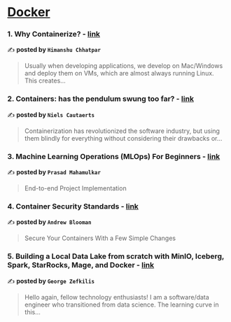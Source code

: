 
<h1><a href=https://medium.com/tag/docker/recommended target="_blank" rel="noopener noreferrer">Docker</a></h1>
<h3>1. Why Containerize? - <a href="https://medium.com/@himanshuchhatpar/why-containerize-420f5922398b" target="_blank" rel="noopener noreferrer">link</a></h3>

✍️ **posted by `Himanshu Chhatpar`**

<blockquote>Usually when developing applications, we develop on Mac/Windows and deploy them on VMs, which are almost always running Linux. This creates…</blockquote>

<h3>2. Containers: has the pendulum swung too far? - <a href="https://medium.com/itnext/containers-has-the-pendulum-swung-too-far-208ad02a6b42" target="_blank" rel="noopener noreferrer">link</a></h3>

✍️ **posted by `Niels Cautaerts`**

<blockquote>Containerization has revolutionized the software industry, but using them blindly for everything without considering their drawbacks or…</blockquote>

<h3>3. Machine Learning Operations (MLOps) For Beginners - <a href="https://medium.com/@prasadmahamulkar/machine-learning-operations-mlops-for-beginners-a5686bfe02b2" target="_blank" rel="noopener noreferrer">link</a></h3>

✍️ **posted by `Prasad Mahamulkar`**

<blockquote>End-to-end Project Implementation</blockquote>

<h3>4. Container Security Standards - <a href="https://medium.com/itnext/container-security-standards-c6da99584d88" target="_blank" rel="noopener noreferrer">link</a></h3>

✍️ **posted by `Andrew Blooman`**

<blockquote>Secure Your Containers With a Few Simple Changes</blockquote>

<h3>5. Building a Local Data Lake from scratch with MinIO, Iceberg, Spark, StarRocks, Mage, and Docker - <a href="https://medium.com/data-engineer-things/building-a-local-data-lake-from-scratch-with-minio-iceberg-spark-starrocks-mage-and-docker-c12436e6ff9d" target="_blank" rel="noopener noreferrer">link</a></h3>

✍️ **posted by `George Zefkilis`**

<blockquote>Hello again, fellow technology enthusiasts! I am a software/data engineer who transitioned from data science. The learning curve in this…</blockquote>


